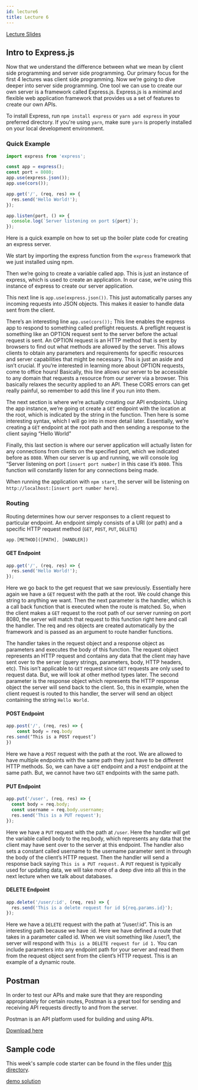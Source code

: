 ```yaml
---
id: lecture6
title: Lecture 6
---
```


[Lecture Slides](https://docs.google.com/presentation/u/1/d/1K3KljkgWdJIDIK7sEObq12MTk-AYB6pNJ0GtTaVNFvA/edit)

## Intro to Express.js

Now that we understand the difference between what we mean by client side programming and server side programming. Our primary focus for the first 4 lectures was client side programming. Now we’re going to dive deeper into server side programming. One tool we can use to create our own server is a framework called Express.js. Express.js is a minimal and flexible web application framework that provides us a set of features to create our own APIs.

To install Express, run `npm install express` or `yarn add express` in your preferred directory. If you're using `yarn`, make sure `yarn` is properly installed on your local development environment.

### Quick Example

```typescript
import express from 'express';

const app = express();
const port = 8080;
app.use(express.json());
app.use(cors());

app.get('/', (req, res) => {
  res.send('Hello World!');
});

app.listen(port, () => {
  console.log(`Server listening on port ${port}`);
});
```

Here is a quick example on how to set up the boiler plate code for creating an express server.

We start by importing the express function from the `express` framework that we just installed using npm.

Then we’re going to create a variable called app. This is just an instance of express, which is used to create an application. In our case, we’re using this instance of express to create our server application.

This next line is `app.use(express.json())`. This just automatically parses any incoming requests into JSON objects. This makes it easier to handle data sent from the client.

There’s an interesting line `app.use(cors());` This line enables the express app to respond to something called preflight requests. A preflight request is something like an OPTION request sent to the server before the actual request is sent. An OPTION request is an HTTP method that is sent by browsers to find out what methods are allowed by the server. This allows clients to obtain any parameters and requirements for specific resources and server capabilities that might be necessary. This is just an aside and isn’t crucial. If you’re interested in learning more about OPTION requests, come to office hours! Basically, this line allows our server to be accessible to any domain that requests a resource from our server via a browser. This basically relaxes the security applied to an API. These CORS errors can get really painful, so remember to add this line if you run into them.

The next section is where we’re actually creating our API endpoints. Using the app instance, we’re going ot create a `GET` endpoint with the location at the root, which is indicated by the string in the function. Then here is some interesting syntax, which I will go into in more detail later. Essentially, we’re creating a `GET` endpoint at the root path and then sending a response to the client saying “Hello World”

Finally, this last section is where our server application will actually listen for any connections from clients on the specified port, which we indicated before as `8080`. When our server is up and running, we will console log “Server listening on port `[insert port number]` in this case it’s `8080`. This function will constantly listen for any connections being made.

When running the application with `npm start`, the server will be listening on `http://localhost:[insert port number here]`.

### Routing

Routing determines how our server responses to a client request to particular endpoint. An endpoint simply consists of a URI (or path) and a specific HTTP request method (`GET`, `POST`, `PUT`, `DELETE`)

```typescript
app.[METHOD]([PATH], [HANDLER])
```

#### GET Endpoint

```typescript
app.get('/', (req, res) => {
  res.send('Hello World!');
});
```

Here we go back to the get request that we saw previously. Essentially here again we have a `GET` request with the path at the root. We could change this string to anything we want. Then the next parameter is the handler, which is a call back function that is executed when the route is matched. So, when the client makes a `GET` request to the root path of our server running on port 8080, the server will match that request to this function right here and call the handler. The req and res objects are created automatically by the framework and is passed as an argument to route handler functions.

The handler takes in the request object and a response object as parameters and executes the body of this function. The request object represents an HTTP request and contains any data that the client may have sent over to the server (query strings, parameters, body, HTTP headers, etc). This isn’t applicable to `GET` request since `GET` requests are only used to request data. But, we will look at other method types later. The second parameter is the response object which represents the HTTP response object the server will send back to the client. So, this in example, when the client request is routed to this handler, the server will send an object containing the string `Hello World.`

#### POST Endpoint

```typescript
app.post('/', (req, res) => {
  	const body = req.body
res.send(‘This is a POST request’)
})
```

Here we have a `POST` request with the path at the root. We are allowed to have multiple endpoints with the same path they just have to be different HTTP methods. So, we can have a `GET` endpoint and a `POST` endpoint at the same path. But, we cannot have two `GET` endpoints with the same path.

#### PUT Endpoint

```typescript
app.put('/user', (req, res) => {
  const body = req.body;
  const username = req.body.username;
  res.send('This is a PUT request');
});
```

Here we have a `PUT` request with the path at `/user`.
Here the handler will get the variable called body to the req.body, which represents any data that the client may have sent over to the server at this endpoint. The handler also sets a constant called username to the username parameter sent in through the body of the client’s HTTP request. Then the handler will send a response back saying `This is a PUT request.` A `PUT` request is typically used for updating data, we will take more of a deep dive into all this in the next lecture when we talk about databases.

#### DELETE Endpoint

```typescript
app.delete('/user/:id', (req, res) => {
  res.send('This is a delete request for id ${req.params.id}');
});
```

Here we have a `DELETE` request with the path at “/user/:id”. This is an interesting path because we have :id. Here we have defined a route that takes in a parameter called id. When we visit something like /user/1, the server will respond with `This is a DELETE request for id 1.` You can include parameters into any endpoint path for your server and read them from the request object sent from the client’s HTTP request. This is an example of a dynamic route.

## Postman

In order to test our APIs and make sure that they are responding appropriately for certain routes, Postman is a great tool for sending and receiving API requests directly to and from the server.

Postman is an API platform used for building and using APIs.

[Download here](https://www.postman.com/)

## Sample code

This week's sample code starter can be found in the files under [this directory](https://github.com/cornell-dti/fa23-trends-lec6-demo).

[demo solution](https://github.com/michelleli01/trends-fa23-lec6-demo-soln)
